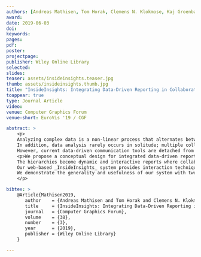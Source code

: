 ```yaml
---
authors: [Andreas Mathisen, Tom Horak, Clemens N. Klokmose, Kaj Groenbaek, Niklas Elmqvist]
award:
date: 2019-06-03
doi: 
keywords: 
pages:
pdf: 
poster:
projectpage: 
publisher: Wiley Online Library
selected:
slides:
teaser: assets/insideinsights.teaser.jpg
thumb: assets/insideinsights.thumb.jpg
title: "InsideInsights: Integrating Data-Driven Reporting in Collaborative Visual Analytics"
toappear: true
type: Journal Article
video: 
venue: Computer Graphics Forum
venue-short: EuroVis '19 / CGF

abstract: >
    <p>
    Analyzing complex data is a non-linear process that alternates between identifying discrete facts and developing overall assessments and conclusions.
    In addition, data analysis rarely occurs in solitude; multiple collaborators can be engaged in the same analysis, or intermediate results can be reported to stakeholders.
    However, current data-driven communication tools are detached from the analysis process and promote linear stories that forego the hierarchical and branching nature of data analysis, which leads to either too much or too little detail in the final report.</p>
    <p>We propose a conceptual design for integrated data-driven reporting that allows for iterative structuring of insights into hierarchies linked to analytic provenance and chosen analysis views.
    The hierarchies become dynamic and interactive reports where collaborators can review and modify the analysis at a desired level of detail.
    Our web-based _InsideInsights_ system provides interaction techniques to annotate states of analytic components, structure annotations, and link them to appropriate presentation views.
    We demonstrate the generality and usefulness of our system with two use cases and a qualitative expert review.
    </p>

bibtex: >
    @Article{Mathisen2019,
       author    = {Andreas Mathisen and Tom Horak and Clemens N. Klokmose and Kaj Grønbæk and Niklas Elmqvist},
       title     = {InsideInsights: Integrating Data-Driven Reporting in Collaborative Visual Analytics},
       journal   = {Computer Graphics Forum},
       volume    = {38},
       number    = {3},
       year      = {2019},
       publisher = {Wiley Online Library}
    }

---
```

